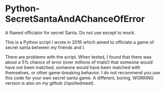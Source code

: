 # Python-SecretSantaAndAChanceOfError
A flawed officiator for secret Santa. Do not use except to mock.

This is a Python script I wrote in 2016 which aimed to officiate a game of secret santa between my friends and I.

There are problems with the script. When tested, I found that there was about a 5% chance of error (over millions of trials!) that someone would have not been matched, someone would have been matched with themselves, or other game-breaking behavior.
I do not recommend you use this code for your own secret santa game. A different, boring, WORKING version is also on my github (/spoiledmeat).
